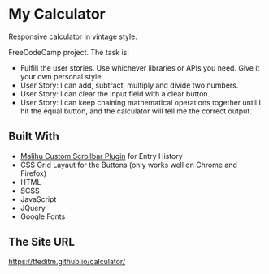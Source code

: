 # My Calculator

Responsive calculator in vintage style.

FreeCodeCamp project. The task is:
 - Fulfill the user stories. Use whichever libraries or APIs you need. Give it your own personal style.
 - User Story: I can add, subtract, multiply and divide two numbers.
 - User Story: I can clear the input field with a clear button.
 - User Story: I can keep chaining mathematical operations together until I hit the equal button, and the calculator will tell me the correct output.

## Built With

 - [Malihu Custom Scrollbar Plugin](https://github.com/malihu/malihu-custom-scrollbar-plugin) for Entry History
 - CSS Grid Layaut for the Buttons (only works well on Chrome and Firefox)
 - HTML
 - SCSS
 - JavaScript
 - JQuery
 - Google Fonts

## The Site URL

https://tfeditm.github.io/calculator/
